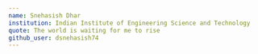 ```yaml
---
name: Snehasish Dhar
institution: Indian Institute of Engineering Science and Technology
quote: The world is waiting for me to rise
github_user: dsnehasish74
---
```

